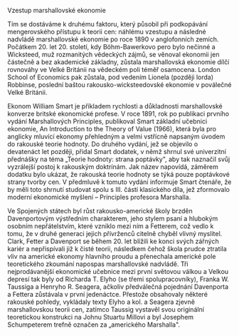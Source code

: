 Vzestup marshallovské ekonomie

Tím se dostáváme k druhému faktoru, který působil při podkopávání mengerovského přístupu k teorii cen: náhlému vzestupu a následné nadvládě marshallovské ekonomie po roce 1890 v anglofonních zemích. Počátkem 20. let 20. století, kdy Böhm-Bawerkovo pero bylo nečinné a Wicksteed, muž rozmanitých vědeckých zájmů, se věnoval ekonomii jen částečně a bez akademické základny, zůstala marshallovská ekonomie dílčí rovnováhy ve Velké Británii na vědeckém poli téměř osamocena. London School of Economics pak zůstala, pod vedením Lionela (později lorda) Robbinse, poslední baštou rakousko-wicksteedovské ekonomie v poválečné Velké Británii.

Ekonom William Smart je příkladem rychlosti a důkladnosti marshallovské konverze britské ekonomické profese. V roce 1891, rok po publikaci prvního vydání Marshallových Principles, publikoval Smart základní učebnici ekonomie, An Introduction to the Theory of Value (1966), která byla pro anglicky mluvící ekonomy přehledným a velmi vstřícně napsaným úvodem do rakouské teorie hodnoty. Do druhého vydání, jež se objevilo o devatenáct let později, přidal Smart dodatek, v němž shrnul své univerzitní přednášky na téma „Teorie hodnoty: strana poptávky", aby tak naznačil svůj vyzrálejší postoj k rakouským doktrínám. Jak název napovídá, záměrem dodatku bylo ukázat, že rakouská teorie hodnoty se týká pouze poptávkové strany tvorby cen. V předmluvě k tomuto vydání informuje Smart čtenáře, že by měli toto shrnutí studovat spolu s III. částí klasického díla, jež zformovalo moderní ekonomické myšlení – Principles profesora Marshalla.

Ve Spojených státech byl růst rakousko-americké školy brzděn Davenportovým výstředním charakterem, jeho stylem psaní a hlubokým osobním nepřátelstvím, které vzniklo mezi ním a Fetterem, což vedlo k tomu, že v druhé generaci jejich přívrženců citelně chyběl vlivný myslitel. Clark, Fetter a Davenport se během 20. let blížili ke konci svých zářných kariér a nepřispívali již k čisté teorii, následkem čehož škola prudce ztratila vliv na americké ekonomy hlavního proudu a přenechala americké pole teoretického zkoumání napospas marshallovské nadvládě. Tři nejprodávanější ekonomické učebnice mezi první světovou válkou a Velkou depresí tak byly od Richarda T. Elyho (se třemi spolupracovníky), Franka W. Taussiga a Henryho R. Seagera, ačkoliv předválečná pojednání Davenporta a Fettera zůstávala v první jedenáctce. Přestože obsahovaly některé rakouské pohledy, vykládaly texty Elyho a kol. a Seagera zjevně marshallovskou teorii cen, zatímco Taussig vystavěl svou originální teoretickou konstrukci na Johnu Stuartu Millovi a byl Josephem Schumpeterem trefně označen za „amerického Marshalla".
